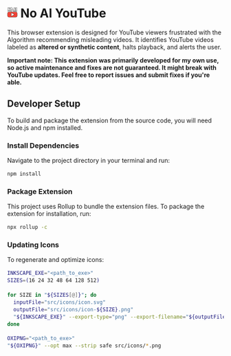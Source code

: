 # ![Extension Icon](src/icons/icon-24.png) No AI YouTube

This browser extension is designed for YouTube viewers frustrated with the Algorithm recommending misleading videos. It identifies YouTube videos labeled as **altered or synthetic content**, halts playback, and alerts the user.

**Important note: This extension was primarily developed for my own use, so active maintenance and fixes are not guaranteed. It might break with YouTube updates. Feel free to report issues and submit fixes if you're able.**

## Developer Setup

To build and package the extension from the source code, you will need Node.js and npm installed.

### Install Dependencies

Navigate to the project directory in your terminal and run:

```bash
npm install
```

### Package Extension

This project uses Rollup to bundle the extension files. To package the extension for installation, run:

```bash
npx rollup -c
```

### Updating Icons

To regenerate and optimize icons:

```bash
INKSCAPE_EXE="<path_to_exe>"
SIZES=(16 24 32 48 64 128 512)

for SIZE in "${SIZES[@]}"; do
  inputFile="src/icons/icon.svg"
  outputFile="src/icons/icon-${SIZE}.png"
  "${INKSCAPE_EXE}" --export-type="png" --export-filename="${outputFile}" --export-area-page --export-width=${SIZE} "${inputFile}"
done

OXIPNG="<path_to_exe>"
"${OXIPNG}" --opt max --strip safe src/icons/*.png
```
